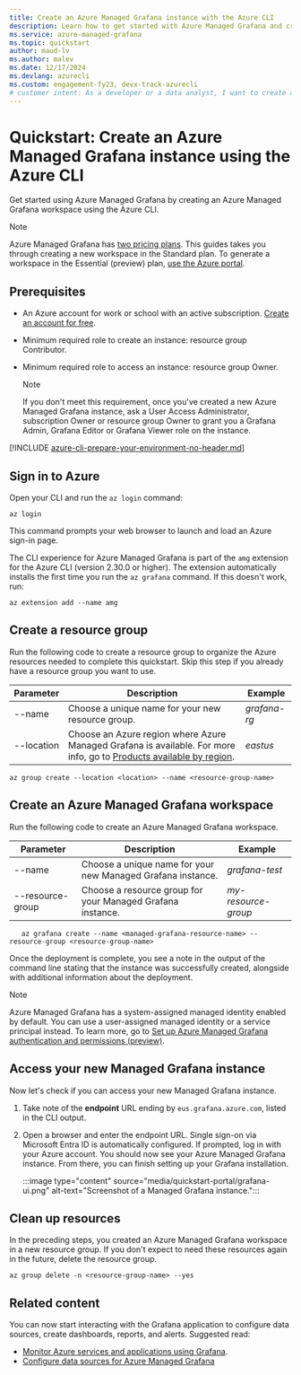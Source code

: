 ```yaml
---
title: Create an Azure Managed Grafana instance with the Azure CLI
description: Learn how to get started with Azure Managed Grafana and create an Azure Managed Grafana instance using the Azure CLI.
ms.service: azure-managed-grafana
ms.topic: quickstart
author: maud-lv
ms.author: malev
ms.date: 12/17/2024
ms.devlang: azurecli
ms.custom: engagement-fy23, devx-track-azurecli
# customer intent: As a developer or a data analyst, I want to create a new Azure Managed Grafana workspace using the Azure CLI.
--- 
```


# Quickstart: Create an Azure Managed Grafana instance using the Azure CLI

Get started using Azure Managed Grafana by creating an Azure Managed Grafana workspace using the Azure CLI.

>[!NOTE]
> Azure Managed Grafana has [two pricing plans](overview.md#service-tiers). This guides takes you through creating a new workspace in the Standard plan. To generate a workspace in the Essential (preview) plan, [use the Azure portal](quickstart-managed-grafana-portal.md).

## Prerequisites

- An Azure account for work or school with an active subscription. [Create an account for free](https://azure.microsoft.com/free).

- Minimum required role to create an instance: resource group Contributor.

- Minimum required role to access an instance: resource group Owner.
    >[!NOTE]
    > If you don't meet this requirement, once you've created a new Azure Managed Grafana instance, ask a User Access Administrator, subscription Owner or resource group Owner to grant you a Grafana Admin, Grafana Editor or Grafana Viewer role on the instance.

[!INCLUDE [azure-cli-prepare-your-environment-no-header.md](~/reusable-content/azure-cli/azure-cli-prepare-your-environment-no-header.md)]

## Sign in to Azure

Open your CLI and run the `az login` command:

```azurecli
az login
```

This command prompts your web browser to launch and load an Azure sign-in page.

The CLI experience for Azure Managed Grafana is part of the `amg` extension for the Azure CLI (version 2.30.0 or higher). The extension automatically installs the first time you run the `az grafana` command. If this doesn't work, run:
```azurecli
az extension add --name amg
```

## Create a resource group

Run the following code to create a resource group to organize the Azure resources needed to complete this quickstart. Skip this step if you already have a resource group you want to use.

| Parameter    | Description                                      | Example |
|--------------|-----------------------------------------------------------------------------------------|----------|
| --name | Choose a unique name for your new resource group. | *grafana-rg*     |
| --location    | Choose an Azure region where Azure Managed Grafana is available. For more info, go to [Products available by region](https://azure.microsoft.com/global-infrastructure/services/?products=managed-grafana).| *eastus*     |

```azurecli
az group create --location <location> --name <resource-group-name>
```

## Create an Azure Managed Grafana workspace

Run the following code to create an Azure Managed Grafana workspace.

| Parameter    | Description                                      | Example |
|--------------|-----------------------------------------------------------------------------------------|----------|
| --name       | Choose a unique name for your new Managed Grafana instance. | *grafana-test*     |
| --resource-group   | Choose a resource group for your Managed Grafana instance.   | *my-resource-group*     |

```azurecli
   az grafana create --name <managed-grafana-resource-name> --resource-group <resource-group-name>
```

Once the deployment is complete, you see a note in the output of the command line stating that the instance was successfully created, alongside with additional information about the deployment.

   > [!NOTE]
   > Azure Managed Grafana has a system-assigned managed identity enabled by default. You can use a user-assigned managed identity or a service principal instead. To learn more, go to [Set up Azure Managed Grafana authentication and permissions (preview)](how-to-authentication-permissions.md).

## Access your new Managed Grafana instance

Now let's check if you can access your new Managed Grafana instance.

1. Take note of the **endpoint** URL ending by `eus.grafana.azure.com`, listed in the CLI output.  

1. Open a browser and enter the endpoint URL. Single sign-on via Microsoft Entra ID is automatically configured. If prompted, log in with your Azure account. You should now see your Azure Managed Grafana instance. From there, you can finish setting up your Grafana installation.

   :::image type="content" source="media/quickstart-portal/grafana-ui.png" alt-text="Screenshot of a Managed Grafana instance.":::

## Clean up resources

In the preceding steps, you created an Azure Managed Grafana workspace in a new resource group. If you don't expect to need these resources again in the future, delete the resource group.

`az group delete -n <resource-group-name> --yes`

## Related content

You can now start interacting with the Grafana application to configure data sources, create dashboards, reports, and alerts. Suggested read: 

- [Monitor Azure services and applications using Grafana](/azure/azure-monitor/visualize/grafana-plugin).
- [Configure data sources for Azure Managed Grafana](./how-to-data-source-plugins-managed-identity.md)

